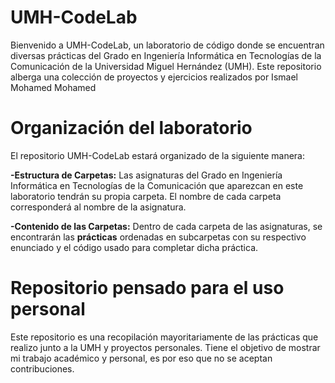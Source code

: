 # UMH-CodeLab
Bienvenido a UMH-CodeLab, un laboratorio de código donde se encuentran diversas prácticas del Grado en Ingeniería Informática en Tecnologías de la Comunicación de la Universidad Miguel Hernández (UMH). Este repositorio alberga una colección de proyectos y ejercicios realizados por Ismael Mohamed Mohamed

# Organización del laboratorio

El repositorio UMH-CodeLab estará organizado de la siguiente manera:

**-Estructura de Carpetas:**
 Las asignaturas del Grado en Ingeniería Informática en Tecnologías de la Comunicación que aparezcan en este laboratorio tendrán su propia carpeta. El nombre de cada carpeta corresponderá al nombre de la asignatura.

**-Contenido de las Carpetas:** 
 Dentro de cada carpeta de las asignaturas, se encontrarán las **prácticas** ordenadas en subcarpetas con su respectivo enunciado y el código usado para completar dicha práctica.

# Repositorio pensado para el uso personal
Este repositorio es una recopilación mayoritariamente de las prácticas que realizo junto a la UMH y proyectos personales. Tiene el objetivo de mostrar mi trabajo académico y personal, es por eso que no se aceptan contribuciones.

